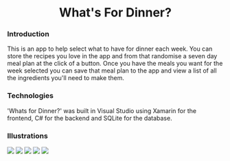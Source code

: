 <h1 align="center">What's For Dinner?</h1>

<div align="left">
  <h3> Introduction </h3>
    <p>
    This is an app to help select what to have for dinner each week. 
    You can store the recipes you love in the app and from that randomise a seven day meal plan at the click of a button.
    Once you have the meals you want for the week selected you can save that meal plan to the app and view a list 
    of all the ingredients you'll need to make them.
    </p>
<div>

<div align="left">
  <h3> Technologies </h3>
    <p>
    'Whats for Dinner?' was built in Visual Studio using Xamarin for the frontend, C# for the backend and SQLite for the database.
    </p>
</div>

<div>
  <h3> Illustrations </h3>
    <img src="https://user-images.githubusercontent.com/17680671/188799076-4efa3dc7-bb03-4e3d-b57e-d810db9efed9.jpg">
    <img src="https://user-images.githubusercontent.com/17680671/188799641-23acef9e-8478-44a4-bc25-fa21405982b6.jpg">
    <img src="https://user-images.githubusercontent.com/17680671/188800921-cee2c9fa-7d20-42c7-baa9-5e5f182a0e5e.jpg">
    <img src="https://user-images.githubusercontent.com/17680671/188800682-4875b9d0-005b-4e3e-b3f3-0f1437b6369e.jpg">    
    <img src="https://user-images.githubusercontent.com/17680671/188801035-a9493e0e-9a8b-44c8-aa45-d1521362de63.jpg">
</div>
